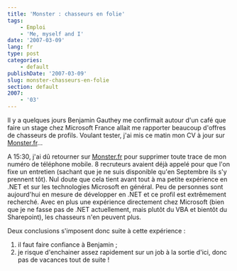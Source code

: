 ```yaml
---
title: 'Monster : chasseurs en folie'
tags:
    - Emploi
    - 'Me, myself and I'
date: '2007-03-09'
lang: fr
type: post
categories:
    - default
publishDate: '2007-03-09'
slug: monster-chasseurs-en-folie
section: default
2007:
    - '03'
---
```


Il y a quelques jours Benjamin Gauthey me confirmait autour d'un café que faire un stage chez Microsoft France allait me rapporter beaucoup d'offres de chasseurs de profils. Voulant tester, j'ai mis ce matin mon CV à jour sur [Monster.fr](http://www.monster.fr/)…

A 15:30, j'ai d&ucirc; retourner sur [Monster.fr](http://www.monster.fr/) pour supprimer toute trace de mon numéro de téléphone mobile. 8 recruteurs avaient déjà appelé pour que l'on fixe un entretien (sachant que je ne suis disponible qu'en Septembre ils s'y prennent tôt). Nul doute que cela tient avant tout à ma petite expérience en .NET et sur les technologies Microsoft en général. Peu de personnes sont aujourd'hui en mesure de développer en .NET et ce profil est extrêmement recherché. Avec en plus une expérience directement chez Microsoft (bien que je ne fasse pas de .NET actuellement, mais plutôt du VBA et bientôt du Sharepoint), les chasseurs n'en peuvent plus.

Deux conclusions s'imposent donc suite à cette expérience&nbsp;:

1. il faut faire confiance à Benjamin ;
2. je risque d'enchainer assez rapidement sur un job à la sortie d'ici, donc pas de vacances tout de suite !
